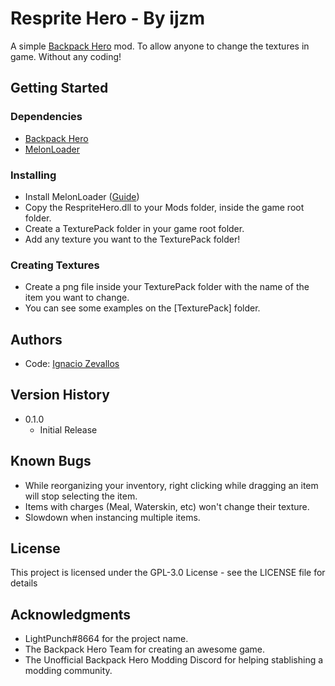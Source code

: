 # Resprite Hero - By ijzm

A simple [Backpack Hero](https://store.steampowered.com/app/1970580/Backpack_Hero/) mod. To allow anyone to change the textures in game. Without any coding!

## Getting Started

### Dependencies

* [Backpack Hero](https://store.steampowered.com/app/1970580/Backpack_Hero/)
* [MelonLoader](https://github.com/LavaGang/MelonLoader)

### Installing

* Install MelonLoader ([Guide](https://melonwiki.xyz))
* Copy the RespriteHero.dll to your Mods folder, inside the game root folder.
* Create a TexturePack folder in your game root folder.
* Add any texture you want to the TexturePack folder!

### Creating Textures

* Create a png file inside your TexturePack folder with the name of the item you want to change.
* You can see some examples on the [TexturePack] folder.

## Authors

* Code: [Ignacio Zevallos](https://IgnacioZevallos.com/)

## Version History

* 0.1.0
    * Initial Release

## Known Bugs

* While reorganizing your inventory, right clicking while dragging an item will stop selecting the item.
* Items with charges (Meal, Waterskin, etc) won't change their texture.
* Slowdown when instancing multiple items.

## License

This project is licensed under the GPL-3.0 License - see the LICENSE file for details

## Acknowledgments

* LightPunch#8664 for the project name.
* The Backpack Hero Team for creating an awesome game.
* The Unofficial Backpack Hero Modding Discord for helping stablishing a modding community.

